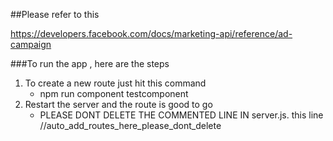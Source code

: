 
##Please refer to this

https://developers.facebook.com/docs/marketing-api/reference/ad-campaign

###To run the app , here are the steps
1. To create a new route just hit this command
    * npm run component testcomponent
3. Restart the server and the route is good to go
    * PLEASE DONT DELETE THE COMMENTED LINE IN server.js. this line //auto_add_routes_here_please_dont_delete
